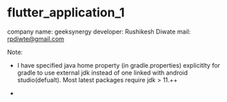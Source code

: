 # flutter_application_1

company name: geeksynergy
developer: Rushikesh Diwate
mail: rpdiwte@gmail.com

Note:

- I have specified java home property (in gradle.properties) explicitlty for gradle to use external jdk instead of one linked with android studio(defualt). Most latest packages require jdk > 11.++
+


